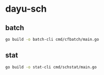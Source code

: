 # dayu-sch

## batch
```bash
go build -o batch-cli cmd/cfbatch/main.go
```

## stat
```bash
go build -o stat-cli cmd/schstat/main.go
```
